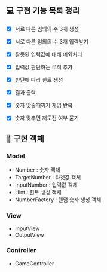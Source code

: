 ## 💻 구현 기능 목록 정리

- [X] 서로 다른 임의의 수 3개 생성
- [X] 서로 다른 임의의 수 3개 입력받기
- [X] 잘못된 입력값에 대해 예외처리
- [X] 입력값 판단하는 로직 추가
- [X] 판단에 따라 힌트 생성
- [X] 결과 출력
- [X] 숫자 맞출때까지 게임 반복
- [X] 숫자 맞추면 재도전 여부 묻기


## 📑 구현 객체

### Model
- Number : 숫자 객체
- TargetNumber : 타겟값 객체
- InputNumber : 입력값 객체
- Hint : 힌트 생성 객체
- NumberFactory : 랜덤 숫자 생성 객체

### View
- InputView
- OutputView

### Controller
- GameController
